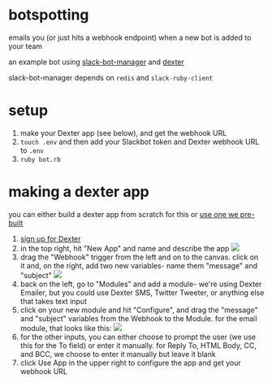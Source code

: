 # botspotting

emails you (or just hits a webhook endpoint) when a new bot is added to your team

an example bot using [slack-bot-manager](https://github.com/betaworks/slack-bot-manager) and [dexter](https://rundexter.com/)

slack-bot-manager depends on `redis` and `slack-ruby-client`

# setup

1. make your Dexter app (see below), and get the webhook URL
2. `touch .env` and then add your Slackbot token and Dexter webhook URL to `.env`
3. `ruby bot.rb`

# making a dexter app

you can either build a dexter app from scratch for this or [use one we pre-built](https://rundexter.com/app/botspotting)

1. [sign up for Dexter](https://rundexter.com/signup)
2. in the top right, hit "New App" and name and describe the app ![](http://s.goose.im/screenshot20160115111705.png)
3. drag the "Webhook" trigger from the left and on to the canvas. click on it and, on the right, add two new variables- name them "message" and "subject" ![](http://s.goose.im/screenshot20160115135756.png)
4. back on the left, go to "Modules" and add a module- we're using Dexter Emailer, but you could use Dexter SMS, Twitter Tweeter, or anything else that takes text input
5. click on your new module and hit "Configure", and drag the "message" and "subject" variables from the Webhook to the Module. for the email module, that looks like this: ![](http://s.goose.im/screenshot20160115140235.png)
6. for the other inputs, you can either choose to prompt the user (we use this for the To field) or enter it manually. for Reply To, HTML Body, CC, and BCC, we choose to enter it manually but leave it blank
7. click Use App in the upper right to configure the app and get your webhook URL

